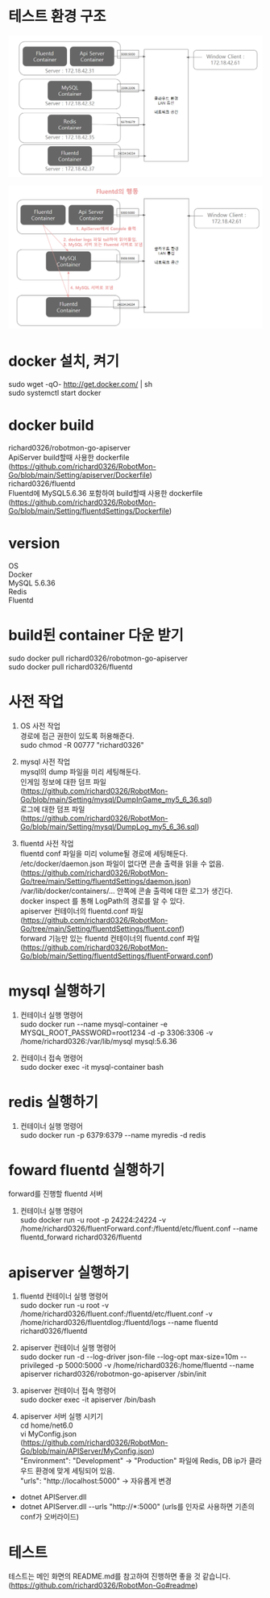 # 테스트 환경 구조
![](./images/Network.PNG)    

![](./images/FluentdFlow.PNG)  

# docker 설치, 켜기
sudo wget -qO- http://get.docker.com/ | sh  
sudo systemctl start docker  

# docker build  
richard0326/robotmon-go-apiserver  
ApiServer build할때 사용한 dockerfile  
(https://github.com/richard0326/RobotMon-Go/blob/main/Setting/apiserver/Dockerfile)  
richard0326/fluentd  
Fluentd에 MySQL5.6.36 포함하여 build할때 사용한 dockerfile  
(https://github.com/richard0326/RobotMon-Go/blob/main/Setting/fluentdSettings/Dockerfile)  

# version
OS  
Docker  
MySQL 5.6.36  
Redis  
Fluentd  

# build된 container 다운 받기
sudo docker pull richard0326/robotmon-go-apiserver  
sudo docker pull richard0326/fluentd  

# 사전 작업
1. OS 사전 작업  
경로에 접근 권한이 있도록 허용해준다.  
sudo chmod -R  00777 "richard0326"  
  
2. mysql 사전 작업  
mysql의 dump 파일을 미리 세팅해둔다.  
인게임 정보에 대한 덤프 파일  
(https://github.com/richard0326/RobotMon-Go/blob/main/Setting/mysql/DumpInGame_my5_6_36.sql)  
로그에 대한 덤프 파일  
(https://github.com/richard0326/RobotMon-Go/blob/main/Setting/mysql/DumpLog_my5_6_36.sql)  
  
3. fluentd 사전 작업  
fluentd conf 파일을 미리 volume될 경로에 세팅해둔다.  
/etc/docker/daemon.json 파일이 없다면 콘솔 출력을 읽을 수 없음.  
(https://github.com/richard0326/RobotMon-Go/tree/main/Setting/fluentdSettings/daemon.json)  
/var/lib/docker/containers/... 안쪽에 콘솔 출력에 대한 로그가 생긴다.  
docker inspect <container>를 통해 LogPath의 경로를 알 수 있다.  
apiserver 컨테이너의 fluentd.conf 파일  
(https://github.com/richard0326/RobotMon-Go/tree/main/Setting/fluentdSettings/fluent.conf)  
forward 기능만 있는 fluentd 컨테이너의 fluentd.conf 파일  
(https://github.com/richard0326/RobotMon-Go/blob/main/Setting/fluentdSettings/fluentForward.conf)  

# mysql 실행하기
1. 컨테이너 실행 명령어  
sudo docker run --name mysql-container -e MYSQL_ROOT_PASSWORD=root1234 -d -p 3306:3306 -v /home/richard0326:/var/lib/mysql mysql:5.6.36   

2. 컨테이너 접속 명령어  
sudo docker exec -it mysql-container bash   

# redis 실행하기
1. 컨테이너 실행 명령어  
sudo docker run -p 6379:6379 --name myredis -d redis  

# foward fluentd 실행하기  
forward를 진행할 fluentd 서버  
1. 컨테이너 실행 명령어  
sudo docker run -u root -p 24224:24224 -v /home/richard0326/fluentForward.conf:/fluentd/etc/fluent.conf --name fluentd_forward richard0326/fluentd  
  
# apiserver 실행하기
1. fluentd 컨테이너 실행 명령어  
sudo docker run -u root -v /home/richard0326/fluent.conf:/fluentd/etc/fluent.conf -v /home/richard0326/fluentdlog:/fluentd/logs --name fluentd richard0326/fluentd  

2. apiserver 컨테이너 실행 명령어  
sudo docker run -d --log-driver json-file --log-opt max-size=10m --privileged -p 5000:5000 -v /home/richard0326:/home/fluentd --name apiserver richard0326/robotmon-go-apiserver /sbin/init  

3. apiserver 컨테이너 접속 명령어  
sudo docker exec -it apiserver /bin/bash   

4. apiserver 서버 실행 시키기  
cd home/net6.0  
vi MyConfig.json    
(https://github.com/richard0326/RobotMon-Go/blob/main/APIServer/MyConfig.json)  
"Environment": "Development" -> "Production"
파일에 Redis, DB ip가 클라우드 환경에 맞게 세팅되어 있음.  
"urls": "http://localhost:5000" -> 자유롭게 변경      
- dotnet APIServer.dll   
- dotnet APIServer.dll --urls "http://*:5000" (urls를 인자로 사용하면 기존의 conf가 오버라이드)  

# 테스트
테스트는 메인 화면의 README.md를 참고하여 진행하면 좋을 것 같습니다.  
(https://github.com/richard0326/RobotMon-Go#readme)  
